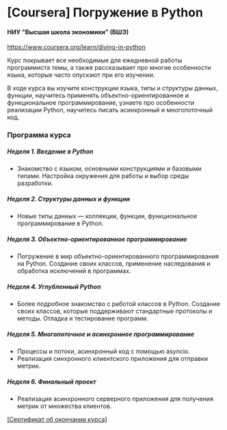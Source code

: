 # [Coursera] Погружение в Python
#### НИУ "Высшая школа экономики" (ВШЭ)
https://www.coursera.org/learn/diving-in-python

Курс покрывает все необходимые для ежедневной работы программиста темы, а также рассказывает про многие особенности языка, которые часто опускают при его изучении.

В ходе курса вы изучите конструкции языка, типы и структуры данных, функции, научитесь применять объектно-ориентированное и функциональное программирование, узнаете про особенности реализации Python, научитесь писать асинхронный и многопоточный код.

### Программа курса
##### Неделя 1. Введение в Python
* Знакомство с языком, основными конструкциями и базовыми типами. Настройка окружения для работы и выбор среды разработки.

##### Неделя 2. Структуры данных и функции
* Новые типы данных — коллекции, функции, функциональное программирование в Python.


##### Неделя 3. Объектно-ориентированное программирование
* Погружение в мир объектно-ориентированного программирования на Python. Создание своих классов, применение наследования и обработка исключений в программах.

##### Неделя 4. Углубленный Python
*  Более подробное знакомство с работой классов в Python. Создание своих классов, которые поддерживают стандартные протоколы и методы. Отладка и тестирование программ.


##### Неделя 5. Многопоточное и асинхронное программирование
* Процессы и потоки, асинхронный код с помощью asyncio.
* Реализация синхронного клиентского приложения для отправки метрик.

##### Неделя 6. Финальный проект
* Реализация асинхронного серверного приложения для получения метрик от множества клиентов.

<a href="https://www.coursera.org/account/accomplishments/certificate/RH3W48DHLPXA">[Сертификат об окончании курса]</a>


